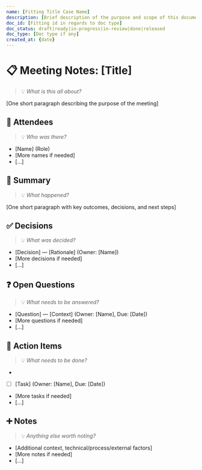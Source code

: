 ```yaml
---
name: [Fitting Title Case Name]
description: [Brief description of the purpose and scope of this document]
doc_id: [Fitting id in regards to doc type]
doc_status: draft|ready|in-progress|in-review|done|released
doc_type: [Doc type if any]
created_at: {date}
---
```

# 📋 Meeting Notes: [Title]
> 💡 *What is this all about?*

[One short paragraph describing the purpose of the meeting]

## 👥 Attendees
> 💡 *Who was there?*

- [Name] (Role)
- [More names if needed]
- [...]

## 🔖 Summary
> 💡 *What happened?*

[One short paragraph with key outcomes, decisions, and next steps]

## ✅ Decisions
> 💡 *What was decided?*

- [Decision] — [Rationale] (Owner: [Name])
- [More decisions if needed]
- [...]

## ❓ Open Questions
> 💡 *What needs to be answered?*

- [Question] — [Context] (Owner: [Name], Due: [Date])
- [More questions if needed]
- [...]

## 📝 Action Items
> 💡 *What needs to be done?*
- 
- [ ] [Task] (Owner: [Name], Due: [Date])
- [More tasks if needed]
- [...]

## ➕ Notes
> 💡 *Anything else worth noting?*

- [Additional context, technical/process/external factors]
- [More notes if needed]
- [...]
